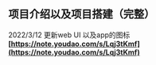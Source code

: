 ## **项目介绍以及项目搭建（完整）** ##
2022/3/12 更新web UI 以及app的图标
**[https://note.youdao.com/s/Lqj3tKmf](https://note.youdao.com/s/Lqj3tKmf)**
